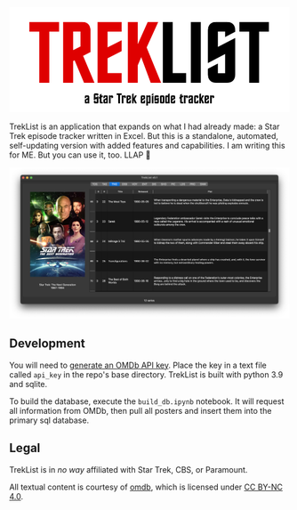 ![TrekList](./imgs/logo.png)

TrekList is an application that expands on what I had already made: a Star Trek episode tracker written in Excel. But this is a standalone, automated, self-updating version with added features and capabilities. I am writing this for ME. But you can use it, too. LLAP :vulcan_salute:

![TrekList Screenshot](./imgs/screenshot.png)

## Development

You will need to [generate an OMDb API key](https://www.omdbapi.com/apikey.aspx). Place the key in a text file called `api_key` in the repo's base directory. TrekList is built with python 3.9 and sqlite.

To build the database, execute the `build_db.ipynb` notebook. It will request all information from OMDb, then pull all posters and insert them into the primary sql database.

## Legal

TrekList is in *no way* affiliated with Star Trek, CBS, or Paramount.

All textual content is courtesy of [omdb](https://www.omdbapi.com), which is licensed under [CC BY-NC 4.0](https://creativecommons.org/licenses/by-nc/4.0/).